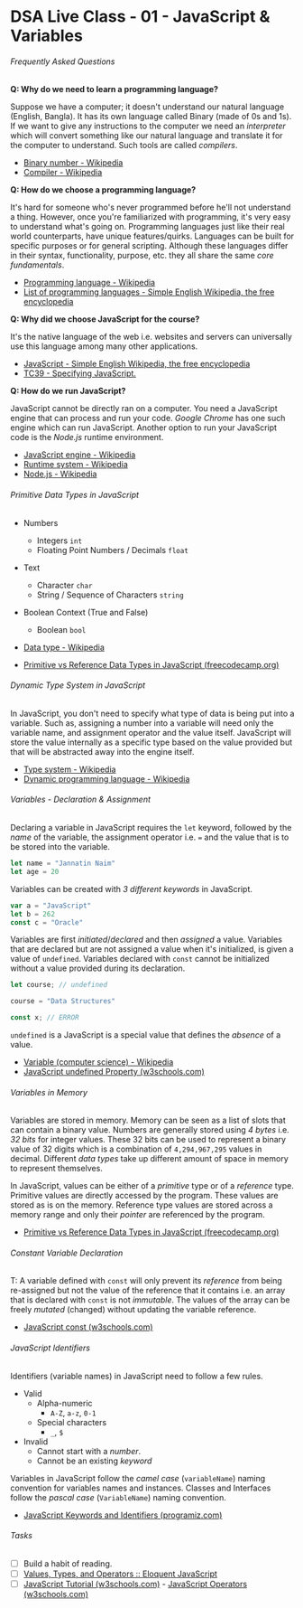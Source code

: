 # DSA Live Class - 01 - JavaScript & Variables

###### Frequently Asked Questions

**Q: Why do we need to learn a programming language?**

Suppose we have a computer; it doesn't understand our natural language (English, Bangla). It has its own language called
Binary (made of 0s and 1s). If we want to give any instructions to the computer we need an *interpreter* which will
convert something like our natural language and translate it for the computer to understand. Such tools are called
*compilers*.

- [Binary number - Wikipedia](https://en.wikipedia.org/wiki/Binary_number)
- [Compiler - Wikipedia](https://en.wikipedia.org/wiki/Compiler)

**Q: How do we choose a programming language?**

It's hard for someone who's never programmed before he'll not understand a thing. However, once you're familiarized with
programming, it's very easy to understand what's going on. Programming languages just like their real world
counterparts, have unique features/quirks. Languages can be built for specific purposes or for general scripting.
Although these languages differ in their syntax, functionality, purpose, etc. they all share the same *core
fundamentals*.

- [Programming language - Wikipedia](https://en.wikipedia.org/wiki/Programming_language)
- [List of programming languages - Simple English Wikipedia, the free encyclopedia](https://simple.wikipedia.org/wiki/List_of_programming_languages)

**Q: Why did we choose JavaScript for the course?**

It's the native language of the web i.e. websites and servers can universally use this language among many other
applications.

- [JavaScript - Simple English Wikipedia, the free encyclopedia](https://simple.wikipedia.org/wiki/JavaScript)
- [TC39 - Specifying JavaScript.](https://tc39.es/)

**Q: How do we run JavaScript?**

JavaScript cannot be directly ran on a computer. You need a JavaScript engine that can process and run your code.
*Google Chrome* has one such engine which can run JavaScript. Another option to run your JavaScript code is the
*Node.js* runtime environment.

- [JavaScript engine - Wikipedia](https://en.wikipedia.org/wiki/JavaScript_engine)
- [Runtime system - Wikipedia](https://en.wikipedia.org/wiki/Runtime_system)
- [Node.js - Wikipedia](https://en.wikipedia.org/wiki/Node.js)

###### Primitive Data Types in JavaScript

- Numbers
    - Integers `int`
    - Floating Point Numbers / Decimals `float`
- Text
    - Character `char`
    - String / Sequence of Characters `string`
- Boolean Context (True and False)
    - Boolean `bool`

- [Data type - Wikipedia](https://en.wikipedia.org/wiki/Data_type)
- [Primitive vs Reference Data Types in JavaScript (freecodecamp.org)](https://www.freecodecamp.org/news/primitive-vs-reference-data-types-in-javascript/)

###### Dynamic Type System in JavaScript

In JavaScript, you don't need to specify what type of data is being put into a variable. Such as, assigning a number
into
a variable will need only the variable name, and assignment operator and the value itself. JavaScript will store the
value internally as a specific type based on the value provided but that will be abstracted away into the engine itself.

- [Type system - Wikipedia](https://en.wikipedia.org/wiki/Type_system)
- [Dynamic programming language - Wikipedia](https://en.wikipedia.org/wiki/Dynamic_programming_language)

###### Variables - Declaration & Assignment

Declaring a variable in JavaScript requires the `let` keyword, followed by the *name* of the variable, the assignment
operator i.e. `=` and the value that is to be stored into the variable.

```javascript
let name = "Jannatin Naim"
let age = 20
```

Variables can be created with *3 different keywords* in JavaScript.

```javascript
var a = "JavaScript"
let b = 262
const c = "Oracle"
```

Variables are first *initiated*/*declared* and then *assigned* a value. Variables that are declared but are not assigned
a value when it's initialized, is given a value of `undefined`. Variables declared with `const` cannot be initialized
without a value provided during its declaration.

```javascript
let course; // undefined

course = "Data Structures"

const x; // ERROR
```

`undefined` is a JavaScript is a special value that defines the *absence* of a value.

- [Variable (computer science) - Wikipedia](https://en.wikipedia.org/wiki/Variable_(computer_science))
- [JavaScript undefined Property (w3schools.com)](https://www.w3schools.com/jsref/jsref_undefined.asp)

###### Variables in Memory

Variables are stored in memory. Memory can be seen as a list of slots that can contain a binary value. Numbers are
generally stored using *4 bytes* i.e. *32 bits* for integer values. These 32 bits can be used to represent a binary
value of 32 digits which is a combination of `4,294,967,295` values in decimal. Different *data types* take up different
amount of space in memory to represent themselves.

In JavaScript, values can be either of a *primitive* type or of a *reference* type. Primitive values are directly
accessed by the program. These values are stored as is on the memory. Reference type values are stored across a memory
range and only their *pointer* are referenced by the program.

- [Primitive vs Reference Data Types in JavaScript (freecodecamp.org)](https://www.freecodecamp.org/news/primitive-vs-reference-data-types-in-javascript/)

###### Constant Variable Declaration

T: A variable defined with `const` will only prevent its *reference* from being re-assigned but not the value of the
reference that it contains i.e. an array that is declared with `const` is not *immutable*. The values of the array can
be freely *mutated* (changed) without updating the variable reference.

- [JavaScript const (w3schools.com)](https://www.w3schools.com/JS/js_const.asp)

###### JavaScript Identifiers

Identifiers (variable names) in JavaScript need to follow a few rules.

- Valid
    - Alpha-numeric
        - `A-Z`, `a-z`,  `0-1`
    - Special characters
        - `_`, `$`
- Invalid
    - Cannot start with a *number*.
    - Cannot be an existing *keyword*

Variables in JavaScript follow the *camel case* (`variableName`) naming convention for variables names and instances.
Classes and Interfaces follow the *pascal case* (`VariableName`) naming convention.

- [JavaScript Keywords and Identifiers (programiz.com)](https://www.programiz.com/javascript/keywords-identifiers)

###### Tasks

- [ ] Build a habit of reading.
- [ ] [Values, Types, and Operators :: Eloquent JavaScript](https://eloquentjavascript.net/01_values.html)
- [ ] [JavaScript Tutorial (w3schools.com)](https://www.w3schools.com/js/default.asp) - [JavaScript Operators (w3schools.com)](https://www.w3schools.com/js/js_operators.asp)
